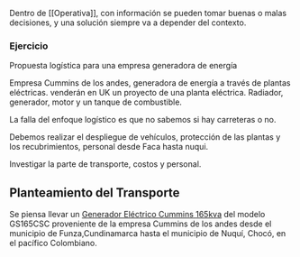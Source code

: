 Dentro de [[Operativa]], con información se pueden tomar buenas o malas decisiones, y una solución siempre va a depender del contexto.

### Ejercicio
Propuesta logística para una empresa generadora de energía

Empresa Cummins de los andes, generadora de energía a través de plantas eléctricas. venderán en UK un proyecto de una planta eléctrica. Radiador, generador, motor y un tanque de combustible.

La falla del enfoque logístico es que no sabemos si hay carreteras o no.

Debemos realizar el despliegue de vehículos, protección de las plantas y los recubrimientos, personal desde Faca hasta nuqui.

Investigar la parte de transporte, costos y personal.

## Planteamiento del Transporte

Se piensa llevar un [Generador Eléctrico Cummins 165kva](https://www.scribd.com/document/411391206/Generador-Electrico-Cummins-165kva) del modelo GS165CSC proveniente de la empresa Cummins de los andes desde el municipio de Funza,Cundinamarca hasta el municipio de Nuquí, Chocó, en el pacífico Colombiano.